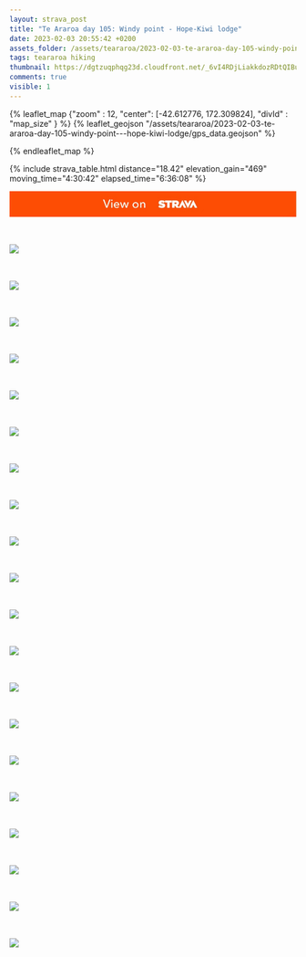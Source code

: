 ```yaml
---
layout: strava_post
title: "Te Araroa day 105: Windy point - Hope-Kiwi lodge"
date: 2023-02-03 20:55:42 +0200
assets_folder: /assets/teararoa/2023-02-03-te-araroa-day-105-windy-point---hope-kiwi-lodge
tags: teararoa hiking
thumbnail: https://dgtzuqphqg23d.cloudfront.net/_6vI4RDjLiakkdozRDtQIBuVNzKPRZt-2D_B0pOwtEU-1024x768.jpg
comments: true
visible: 1
---
```



{% leaflet_map {"zoom" : 12,
                  "center": [-42.612776, 172.309824],
                 "divId" : "map_size" } %}
    {% leaflet_geojson "/assets/teararoa/2023-02-03-te-araroa-day-105-windy-point---hope-kiwi-lodge/gps_data.geojson" %}

{% endleaflet_map %}





{% include strava_table.html distance="18.42" elevation_gain="469" moving_time="4:30:42" elapsed_time="6:36:08" %}

[![](/assets/strava.jpg)](https://www.strava.com/activities/8524958605)


<br />

![](https://dgtzuqphqg23d.cloudfront.net/_6vI4RDjLiakkdozRDtQIBuVNzKPRZt-2D_B0pOwtEU-1024x768.jpg)


<br />

![](https://dgtzuqphqg23d.cloudfront.net/HsqZL6-rFvn47EOMuAcHnb6dug3vDR9s8DyL2aC89To-1024x768.jpg)


<br />

![](https://dgtzuqphqg23d.cloudfront.net/OIfCb3L9_x9-RK1ZkpWxB1JU1J_EhBhoJnVEsYezEpY-768x1024.jpg)


<br />

![](https://dgtzuqphqg23d.cloudfront.net/29vjxw2KGuRgbFlk1cHS1MMFfdw9WC5f1QEy3OgSOfw-1024x768.jpg)


<br />

![](https://dgtzuqphqg23d.cloudfront.net/I182eX1Z-nBY2S6vSM4pwvYn75Z-Ee2Hqt7bhhDteeI-1024x768.jpg)


<br />

![](https://dgtzuqphqg23d.cloudfront.net/9llWzhNZduJy7yjL19ecs-dGP_sRvDqz-YapI-1KYqM-1024x768.jpg)


<br />

![](https://dgtzuqphqg23d.cloudfront.net/zr8AfilV1Zfn12LEEfgT9RHep0lIr4RO2M2Qk0kdYdk-1024x768.jpg)


<br />

![](https://dgtzuqphqg23d.cloudfront.net/SNTQojRNNz-fvUJedbP8CXniegNNODIlr-CUfkjvPXo-767x1024.jpg)


<br />

![](https://dgtzuqphqg23d.cloudfront.net/pmWZa2DBT9BcmPv5f4Piei9SaUyxcfaewKnaGsuVBsQ-1024x1016.jpg)


<br />

![](https://dgtzuqphqg23d.cloudfront.net/BjmT19E6APS3mvMPikjAylJvwJDWFhjOST4dMsvJSoM-1024x768.jpg)


<br />

![](https://dgtzuqphqg23d.cloudfront.net/MI_KB-OQD-3YNe16u79ABNEpoPzlB4lPhgPP8sjvjQA-1024x768.jpg)


<br />

![](https://dgtzuqphqg23d.cloudfront.net/xs8DIiMiIYwCV3wB-Ubl0BGZP7Y5yOX4jWEMaQ4eWiQ-768x1024.jpg)


<br />

![](https://dgtzuqphqg23d.cloudfront.net/7E8FW3dktz_ycF37lTTrYswionbZh1SuzdyZoexAstY-768x1024.jpg)


<br />

![](https://dgtzuqphqg23d.cloudfront.net/KLrIFpkvSm92QfINE6cU9gKH2kG7pBQi3i3KNmhJN3o-1024x768.jpg)


<br />

![](https://dgtzuqphqg23d.cloudfront.net/p_hP_rCVmF-EtCM6bHazq8bPrwxaJ6TWdky99zT-K88-1024x491.jpg)


<br />

![](https://dgtzuqphqg23d.cloudfront.net/qWqQpEaVsqVOzCV2KHGZGxmKxmYYZWsyjFXAE9OCEjo-1024x768.jpg)


<br />

![](https://dgtzuqphqg23d.cloudfront.net/RKykJc-2k1VgXseo1AyntlYTe7VDdS6z5EQGkqrd5yg-768x1024.jpg)


<br />

![](https://dgtzuqphqg23d.cloudfront.net/tpk7Gn0AJEwnyKqm9mtgxtFB46Il0bE5LLuZ3f4qgzY-768x1024.jpg)


<br />

![](https://dgtzuqphqg23d.cloudfront.net/P4T1Y5G6fkxh-W2xDc1iYoTLoAx_z3B5mCmlzLrtHQI-1024x768.jpg)


<br />

![](https://dgtzuqphqg23d.cloudfront.net/AB9_wxyffLXoJWQcFQPKCqzdqxlodfGHZlCZOVphDZg-1024x768.jpg)
